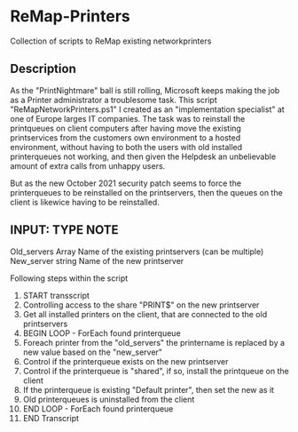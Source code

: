 # ReMap-Printers
Collection of scripts to ReMap existing networkprinters 

## Description 
As the "PrintNightmare" ball is still rolling, Microsoft keeps making the job as a Printer administrator a troublesome task.
This script "ReMapNetworkPrinters.ps1" I created as an "implementation specialist" at one of Europe larges IT companies. 
The task was to reinstall the printqueues on client computers after having move the existing printservices from the customers own environment to a hosted environment, without having to both the users with old installed printerqueues not working, and then given the Helpdesk an unbelievable amount of extra calls from unhappy users.

But as the new October 2021 security patch seems to force the printerqueues to be reinstalled on the printservers, then the queues on the client is likewice having to be reinstalled.


INPUT:        TYPE   NOTE
--------------------------------------------
Old_servers   Array  Name of the existing printservers (can be multiple)
New_server    string Name of the new printserver


Following steps within the script
1. START transscript
2. Controlling access to the share "PRINT$" on the new printserver
3. Get all installed printers on the client, that are connected to the old printservers
4. BEGIN LOOP - ForEach found printerqueue
4. Foreach printer from the "old_servers" the printername is replaced by a new value based on the "new_server" 
5. Control if the printerqueue exists on the new printserver
6. Control if the printerqueue is "shared", if so, install the printqueue on the client
7. If the printerqueue is existing "Default printer", then set the new as it
8. Old printerqueues is uninstalled from the client
9. END LOOP - ForEach found printerqueue
10. END Transcript
